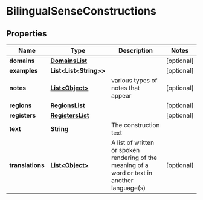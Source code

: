 

# BilingualSenseConstructions


## Properties

Name | Type | Description | Notes
------------ | ------------- | ------------- | -------------
**domains** | [**DomainsList**](DomainsList.md) |  |  [optional]
**examples** | **List&lt;List&lt;String&gt;&gt;** |  |  [optional]
**notes** | [**List&lt;Object&gt;**](Object.md) | various types of notes that appear |  [optional]
**regions** | [**RegionsList**](RegionsList.md) |  |  [optional]
**registers** | [**RegistersList**](RegistersList.md) |  |  [optional]
**text** | **String** | The construction text | 
**translations** | [**List&lt;Object&gt;**](Object.md) | A list of written or spoken rendering of the meaning of a word or text in another language(s) |  [optional]



